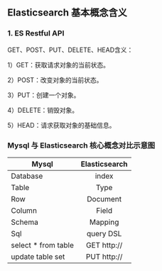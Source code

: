 ## Elasticsearch 基本概念含义

###  1. ES Restful API 

GET、POST、PUT、DELETE、HEAD含义： 

1）GET：获取请求对象的当前状态。 

2）POST：改变对象的当前状态。 

3）PUT：创建一个对象。 

4）DELETE：销毁对象。 

5）HEAD：请求获取对象的基础信息。

### Mysql 与 Elasticsearch 核心概念对比示意图

| Mysql | Elasticsearch | 
| - | :-: |
| Database | index|
| Table | Type |
| Row | Document |
| Column | Field |
| Schema | Mapping |
| Sql | query DSL |
| select * from table | GET http:// |
| update table set | PUT http:// |









